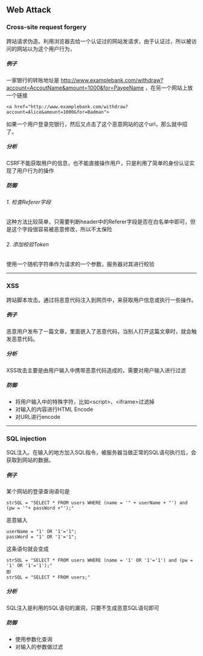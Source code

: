 ## Web Attack

### Cross-site request forgery
跨站请求伪造。利用浏览器去给一个认证过的网站发请求，由于认证过，所以被访问的网站以为这个用户行为，

##### 例子
一家银行的转账地址是 http://www.examplebank.com/withdraw?account=AccoutName&amount=1000&for=PayeeName ，在另一个网站上放一个链接
```
<a href="http://www.examplebank.com/withdraw?account=Alice&amount=1000&for=Badman">
```
如果一个用户登录完银行，然后又点击了这个恶意网站的这个url，那么就中招了。

##### 分析
CSRF不能获取用户的信息，也不能直接操作用户，只是利用了简单的身份认证实现了用户行为的操作

##### 防御
###### 1. 检查Referer字段
这种方法比较简单，只需要判断header中的Referer字段是否在白名单中即可，但是这个字段很容易被恶意修改，所以不太保险

###### 2. 添加校验Token
使用一个随机字符串作为请求的一个参数，服务器对其进行校验

-------------------------

### XSS
跨站脚本攻击。通过将恶意代码注入到网页中，来获取用户信息或执行一些操作。

##### 例子
恶意用户发布了一篇文章，里面嵌入了恶意代码，当别人打开这篇文章时，就会触发恶意代码。

##### 分析
XSS攻击主要是由用户输入中携带恶意代码造成的，需要对用户输入进行过滤

##### 防御
- 将用户输入中的特殊字符，比如\<script>、\<iframe>过滤掉
- 对输入的内容进行HTML Encode
- 对URL进行encode

-------------------------

### SQL injection
SQL注入。在输入的地方加入SQL指令，被服务器当做正常的SQL语句执行后，会获取到网站的数据。

##### 例子
某个网站的登录查询语句是
```
strSQL = "SELECT * FROM users WHERE (name = '" + userName + "') and (pw = '"+ passWord +"');"
```
恶意输入
```
userName = "1' OR '1'='1";
passWord = "1' OR '1'='1";
```
这条语句就会变成
```
strSQL = "SELECT * FROM users WHERE (name = '1' OR '1'='1') and (pw = '1' OR '1'='1');"
即
strSQL = "SELECT * FROM users;"
```

##### 分析
SQL注入是利用的SQL语句的漏洞，只要不生成恶意SQL语句即可

##### 防御
- 使用参数化查询
- 对输入的参数做过滤


